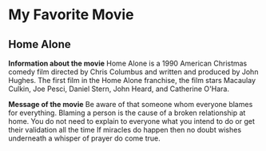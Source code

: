 # My Favorite Movie

## Home Alone

**Information about the movie**
Home Alone is a 1990 American Christmas comedy film directed by Chris Columbus and written and produced by John Hughes. The first film in the Home Alone franchise, the film stars Macaulay Culkin, Joe Pesci, Daniel Stern, John Heard, and Catherine O'Hara.

**Message of the movie**
Be aware of that someone whom everyone blames for everything. Blaming a person is the cause of a broken relationship at home.
You do not need to explain to everyone what you intend to do or get their validation all the time
If miracles do happen then no doubt wishes underneath a whisper of prayer do come true.

